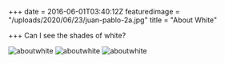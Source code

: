 +++
date = 2016-06-01T03:40:12Z
featuredimage = "/uploads/2020/06/23/juan-pablo-2a.jpg"
title = "About White"

+++
Can I see the shades of white?

<img class="full" src="/uploads/2020/06/23/juan-pablo-2b.jpg" alt="aboutwhite">

<img class="full" src="/uploads/2020/06/23/juan-pablo-2d.jpg" alt="aboutwhite">

<img class="full" src="/uploads/2020/06/23/juan-pablo-2c.jpg" alt="aboutwhite">